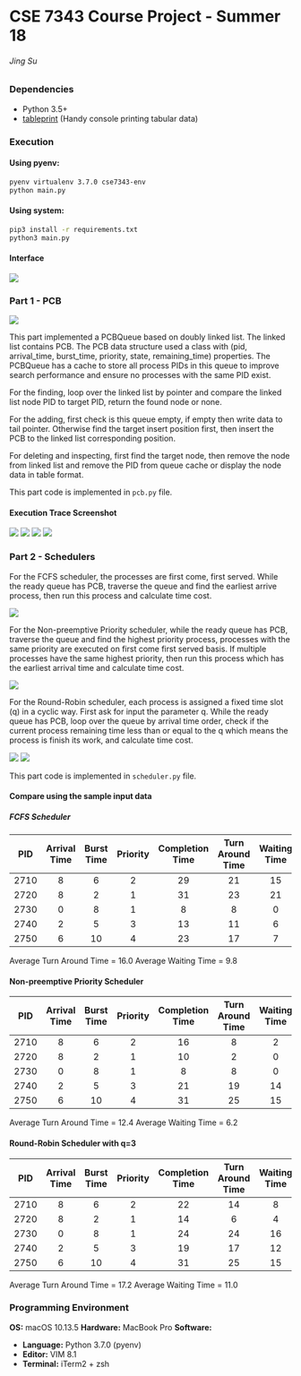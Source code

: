 # CSE 7343 Course Project - Summer 18
###### *Jing Su*

### Dependencies
* Python 3.5+
* [tableprint](https://github.com/nirum/tableprint) (Handy console printing tabular data)

### Execution
#### Using pyenv:
```sh
pyenv virtualenv 3.7.0 cse7343-env
python main.py
```
#### Using system:
```sh
pip3 install -r requirements.txt
python3 main.py
```

#### Interface
![](screenshot/main-01.png)

### Part 1 - PCB
![](screenshot/pcb-01.png)

This part implemented a PCBQueue based on  doubly linked list. The linked list contains PCB. The PCB data structure used a class with (pid, arrival_time, burst_time, priority, state, remaining_time) properties. The PCBQueue has a cache to store all process PIDs in this queue to improve search performance and ensure no processes with the same PID exist.

For the finding, loop over the linked list by pointer and compare the linked list node PID to target PID, return the found node or none.

For the adding, first check is this queue empty, if empty then write data to tail pointer. Otherwise find the target insert position first, then insert the PCB to the linked list corresponding position.

For deleting and inspecting, first find the target node, then remove the node from linked list and remove the PID from queue cache or display the node data in table format.

This part code is implemented in `pcb.py` file.

#### Execution Trace Screenshot

![](screenshot/pcb-02.png)
![](screenshot/pcb-03.png)
![](screenshot/pcb-04.png)
![](screenshot/pcb-05.png)

### Part 2 - Schedulers

For the FCFS scheduler, the processes are  first come, first served. While the ready queue has PCB, traverse the queue and find the earliest arrive process, then run this process and calculate time cost.

![](screenshot/fcfs.png)

For the Non-preemptive Priority scheduler, while the ready queue has PCB, traverse the queue and find the highest priority process, processes with the same priority are executed on first come first served basis. If multiple processes have the same highest priority, then run this process which has the  earliest arrival time and calculate time cost.

![](screenshot/npp.png)

For the Round-Robin scheduler, each process is assigned a fixed time slot (q) in a cyclic way. First ask for input the parameter q. While the ready queue has PCB, loop over the queue by arrival time order, check if the current process remaining time less than or equal to the q which means the process is finish its work, and calculate time cost.

![](screenshot/rr-01.png)
![](screenshot/rr-02.png)

This part code is implemented in `scheduler.py` file.

#### Compare using the sample input data

##### FCFS Scheduler

| PID | Arrival Time | Burst Time | Priority | Completion Time | Turn Around Time | Waiting Time |
| :-: | :-: | :-: | :-: | :-: | :-: | :-: |
| 2710 | 8 | 6 | 2 | 29 | 21 | 15 |
| 2720 | 8 | 2 | 1 | 31 | 23 | 21 |
| 2730 | 0 | 8 | 1 | 8 | 8 | 0 |
| 2740 | 2 | 5 | 3 | 13 | 11 | 6 |
| 2750 | 6 | 10 | 4 | 23 | 17 | 7 |

Average Turn Around Time = 16.0
Average Waiting Time = 9.8

#### Non-preemptive Priority Scheduler

| PID | Arrival Time | Burst Time | Priority | Completion Time | Turn Around Time | Waiting Time |
| :-: | :-: | :-: | :-: | :-: | :-: | :-: |
| 2710 | 8 | 6 | 2 | 16 | 8 | 2 |
| 2720 | 8 | 2 | 1 | 10 | 2 | 0 |
| 2730 | 0 | 8 | 1 | 8 | 8 | 0 |
| 2740 | 2 | 5 | 3 | 21 | 19 | 14 |
| 2750 | 6 | 10 | 4 | 31 | 25 | 15 |

Average Turn Around Time = 12.4
Average Waiting Time = 6.2

#### Round-Robin Scheduler with q=3

| PID | Arrival Time | Burst Time | Priority | Completion Time | Turn Around Time | Waiting Time |
| :-: | :-: | :-: | :-: | :-: | :-: | :-: |
| 2710 | 8 | 6 | 2 | 22 | 14 | 8 |
| 2720 | 8 | 2 | 1 | 14 | 6 | 4 |
| 2730 | 0 | 8 | 1 | 24 | 24 | 16 |
| 2740 | 2 | 5 | 3 | 19 | 17 | 12 |
| 2750 | 6 | 10 | 4 | 31 | 25 | 15 |

Average Turn Around Time = 17.2
Average Waiting Time = 11.0

### Programming Environment
**OS:**         macOS 10.13.5
**Hardware:**   MacBook Pro
**Software:**
* **Language:** Python 3.7.0 (pyenv)
* **Editor:**   VIM 8.1
* **Terminal:** iTerm2 + zsh